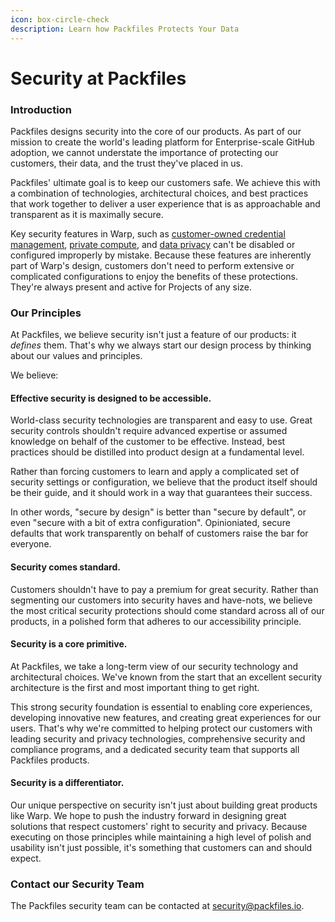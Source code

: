 ```yaml
---
icon: box-circle-check
description: Learn how Packfiles Protects Your Data
---
```


# Security at Packfiles

### Introduction

Packfiles designs security into the core of our products. As part of our mission to create the world's leading platform for Enterprise-scale GitHub adoption, we cannot understate the importance of protecting our customers, their data, and the trust they've placed in us.

Packfiles' ultimate goal is to keep our customers safe. We achieve this with a combination of technologies, architectural choices, and best practices that work together to deliver a user experience that is as approachable and transparent as it is maximally secure.

Key security features in Warp, such as [customer-owned credential management](warp-security-model/credential-management.md), [private compute](warp-security-model/), and [data privacy](warp-security-model/data-privacy.md) can't be disabled or configured improperly by mistake. Because these features are inherently part of Warp's design, customers don't need to perform extensive or complicated configurations to enjoy the benefits of these protections. They're always present and active for Projects of any size.

### Our Principles

At Packfiles, we believe security isn't just a feature of our products: it _defines_ them. That's why we always start our design process by thinking about our values and principles.

We believe:

#### **Effective security is designed to be accessible.**

World-class security technologies are transparent and easy to use. Great security controls shouldn't require advanced expertise or assumed knowledge on behalf of the customer to be effective. Instead, best practices should be distilled into product design at a fundamental level.&#x20;

Rather than forcing customers to learn and apply a complicated set of security settings or configuration, we believe that the product itself should be their guide, and it should work in a way that guarantees their success.

In other words, "secure by design" is better than "secure by default", or even "secure with a bit of extra configuration". Opinioniated, secure defaults that work transparently on behalf of customers raise the bar for everyone.

#### Security comes standard.

Customers shouldn't have to pay a premium for great security. Rather than segmenting our customers into security haves and have-nots, we believe the most critical security protections should come standard across all of our products, in a polished form that adheres to our accessibility principle.

#### **Security is a core primitive.**

At Packfiles, we take a long-term view of our security technology and architectural choices. We've known from the start that an excellent security architecture is the first and most important thing to get right.

This strong security foundation is essential to enabling core experiences, developing innovative new features, and creating great experiences for our users. That's why we're committed to helping protect our customers with leading security and privacy technologies, comprehensive security and compliance programs, and a dedicated security team that supports all Packfiles products.

#### Security is a differentiator.

Our unique perspective on security isn't just about building great products like Warp. We hope to push the industry forward in designing great solutions that respect customers' right to security and privacy. Because executing on those principles while maintaining a high level of polish and usability isn't just possible, it's something that customers can and should expect.



### Contact our Security Team

The Packfiles security team can be contacted at [security@packfiles.io](mailto:security@packfiles.io).&#x20;

&#x20;



